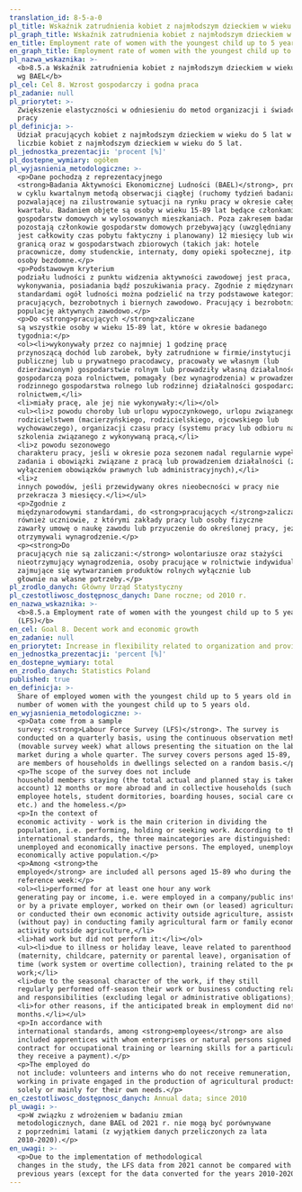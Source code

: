 ```yaml
---
translation_id: 8-5-a-0
pl_title: Wskaźnik zatrudnienia kobiet z najmłodszym dzieckiem w wieku do 5 lat wg BAEL
pl_graph_title: Wskaźnik zatrudnienia kobiet z najmłodszym dzieckiem w wieku do 5 lat wg BAEL
en_title: Employment rate of women with the youngest child up to 5 years old (LFS)
en_graph_title: Employment rate of women with the youngest child up to 5 years old (LFS)
pl_nazwa_wskaznika: >-
  <b>8.5.a Wskaźnik zatrudnienia kobiet z najmłodszym dzieckiem w wieku do 5 lat
  wg BAEL</b>
pl_cel: Cel 8. Wzrost gospodarczy i godna praca
pl_zadanie: null
pl_priorytet: >-
  Zwiększenie elastyczności w odniesieniu do metod organizacji i świadczenia
  pracy
pl_definicja: >-
  Udział pracujących kobiet z najmłodszym dzieckiem w wieku do 5 lat w ogólnej
  liczbie kobiet z najmłodszym dzieckiem w wieku do 5 lat.
pl_jednostka_prezentacji: 'procent [%]'
pl_dostepne_wymiary: ogółem
pl_wyjasnienia_metodologiczne: >-
  <p>Dane pochodzą z reprezentacyjnego
  <strong>Badania Aktywności Ekonomicznej Ludności (BAEL)</strong>, prowadzonego
  w cyklu kwartalnym metodą obserwacji ciągłej (ruchomy tydzień badania),
  pozwalającej na zilustrowanie sytuacji na rynku pracy w okresie całego
  kwartału. Badaniem objęte są osoby w wieku 15-89 lat będące członkami
  gospodarstw domowych w wylosowanych mieszkaniach. Poza zakresem badania
  pozostają członkowie gospodarstw domowych przebywający (uwzględniany
  jest całkowity czas pobytu faktyczny i planowany) 12 miesięcy lub więcej za
  granicą oraz w gospodarstwach zbiorowych (takich jak: hotele
  pracownicze, domy studenckie, internaty, domy opieki społecznej, itp.) oraz
  osoby bezdomne.</p>
  <p>Podstawowym kryterium
  podziału ludności z punktu widzenia aktywności zawodowej jest praca, tzn. fakt
  wykonywania, posiadania bądź poszukiwania pracy. Zgodnie z międzynarodowymi
  standardami ogół ludności można podzielić na trzy podstawowe kategorie:
  pracujących, bezrobotnych i biernych zawodowo. Pracujący i bezrobotni stanowią
  populację aktywnych zawodowo.</p>
  <p>Do <strong>pracujących </strong>zaliczane
  są wszystkie osoby w wieku 15-89 lat, które w okresie badanego
  tygodnia:</p>
  <ol><li>wykonywały przez co najmniej 1 godzinę pracę
  przynoszącą dochód lub zarobek, były zatrudnione w firmie/instytucji
  publicznej lub u prywatnego pracodawcy, pracowały we własnym (lub
  dzierżawionym) gospodarstwie rolnym lub prowadziły własną działalność
  gospodarczą poza rolnictwem, pomagały (bez wynagrodzenia) w prowadzeniu
  rodzinnego gospodarstwa rolnego lub rodzinnej działalności gospodarczej poza
  rolnictwem,</li>
  <li>miały pracę, ale jej nie wykonywały:</li></ol>
  <ul><li>z powodu choroby lub urlopu wypoczynkowego, urlopu związanego z
  rodzicielstwem (macierzyńskiego, rodzicielskiego, ojcowskiego lub
  wychowawczego), organizacji czasu pracy (systemu pracy lub odbioru nadgodzin),
  szkolenia związanego z wykonywaną pracą,</li>
  <li>z powodu sezonowego
  charakteru pracy, jeśli w okresie poza sezonem nadal regularnie wypełniały
  zadania i obowiązki związane z pracą lub prowadzeniem działalności (z
  wyłączeniem obowiązków prawnych lub administracyjnych),</li>
  <li>z
  innych powodów, jeśli przewidywany okres nieobecności w pracy nie
  przekracza 3 miesięcy.</li></ul>
  <p>Zgodnie z
  międzynarodowymi standardami, do <strong>pracujących </strong>zaliczani są
  również uczniowie, z którymi zakłady pracy lub osoby fizyczne
  zawarły umowę o naukę zawodu lub przyuczenie do określonej pracy, jeżeli
  otrzymywali wynagrodzenie.</p>
  <p><strong>Do
  pracujących nie są zaliczani:</strong> wolontariusze oraz stażyści
  nieotrzymujący wynagrodzenia, osoby pracujące w rolnictwie indywidualnym
  zajmujące się wytwarzaniem produktów rolnych wyłącznie lub
  głownie na własne potrzeby.</p>
pl_zrodlo_danych: Główny Urząd Statystyczny
pl_czestotliwosc_dostępnosc_danych: Dane roczne; od 2010 r.
en_nazwa_wskaznika: >-
  <b>8.5.a Employment rate of women with the youngest child up to 5 years old
  (LFS)</b>
en_cel: Goal 8. Decent work and economic growth
en_zadanie: null
en_priorytet: Increase in flexibility related to organization and provision of work
en_jednostka_prezentacji: 'percent [%]'
en_dostepne_wymiary: total
en_zrodlo_danych: Statistics Poland
published: true
en_definicja: >-
  Share of employed women with the youngest child up to 5 years old in the total
  number of women with the youngest child up to 5 years old.
en_wyjasnienia_metodologiczne: >-
  <p>Data come from a sample
  survey: <strong>Labour Force Survey (LFS)</strong>. The survey is
  conducted on a quarterly basis, using the continuous observation method
  (movable survey week) what allows presenting the situation on the labour
  market during a whole quarter. The survey covers persons aged 15-89, who
  are members of households in dwellings selected on a random basis.</p>
  <p>The scope of the survey does not include
  household members staying (the total actual and planned stay is taken into
  account) 12 months or more abroad and in collective households (such as:
  employee hotels, student dormitories, boarding houses, social care centres
  etc.) and the homeless.</p>
  <p>In the context of
  economic activity - work is the main criterion in dividing the
  population, i.e. performing, holding or seeking work. According to the
  international standards, the three maincategories are distinguished: employed,
  unemployed and economically inactive persons. The employed, unemployed are the
  economically active population.</p>
  <p>Among <strong>the
  employed</strong> are included all persons aged 15-89 who during the
  reference week:</p>
  <ol><li>performed for at least one hour any work
  generating pay or income, i.e. were employed in a company/public institution
  or by a private employer, worked on their own (or leased) agricultural farm,
  or conducted their own economic activity outside agriculture, assisted
  (without pay) in conducting family agricultural farm or family economic
  activity outside agriculture,</li>
  <li>had work but did not perform it:</li></ol>
  <ul><li>due to illness or holiday leave, leave related to parenthood
  (maternity, childcare, paternity or parental leave), organisation of working
  time (work system or overtime collection), training related to the performed
  work;</li>
  <li>due to the seasonal character of the work, if they still
  regularly performed off-season their work or business conducting related tasks
  and responsibilities (excluding legal or administrative obligations);</li>
  <li>for other reasons, if the anticipated break in employment did not exceed 3
  months.</li></ul>
  <p>In accordance with
  international standards, among <strong>employees</strong> are also
  included apprentices with whom enterprises or natural persons signed a
  contract for occupational training or learning skills for a particular job (if
  they receive a payment).</p>
  <p>The employed do
  not include: volunteers and interns who do not receive remuneration, people
  working in private engaged in the production of agricultural products
  solely or mainly for their own needs.</p>
en_czestotliwosc_dostępnosc_danych: Annual data; since 2010
pl_uwagi: >-
  <p>W związku z wdrożeniem w badaniu zmian
  metodologicznych, dane BAEL od 2021 r. nie mogą być porównywane
  z poprzednimi latami (z wyjątkiem danych przeliczonych za lata
  2010-2020).</p>
en_uwagi: >-
  <p>Due to the implementation of methodological
  changes in the study, the LFS data from 2021 cannot be compared with the
  previous years (except for the data converted for the years 2010-2020).</p>
---
```

